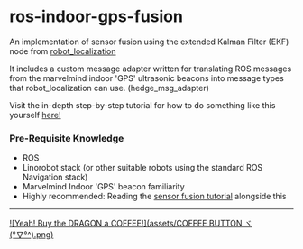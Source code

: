 # ros-indoor-gps-fusion

An implementation of sensor fusion using the extended Kalman Filter (EKF) node from [robot_localization](http://wiki.ros.org/robot_localization) 

It includes a custom message adapter written for translating ROS messages from the marvelmind indoor 'GPS' ultrasonic beacons into message types that robot_localization can use. (hedge_msg_adapter)

Visit the in-depth step-by-step tutorial for how to do something like this yourself [here!](https://github.com/methylDragon/ros-sensor-fusion-tutorial)



### Pre-Requisite Knowledge

- ROS
- Linorobot stack (or other suitable robots using the standard ROS Navigation stack)
- Marvelmind Indoor 'GPS' beacon familiarity
- Highly recommended: Reading the [sensor fusion tutorial](https://github.com/methylDragon/ros-sensor-fusion-tutorial) alongside this



---

[![Yeah! Buy the DRAGON a COFFEE!](assets/COFFEE BUTTON ヾ(°∇°^).png)](https://www.buymeacoffee.com/methylDragon)